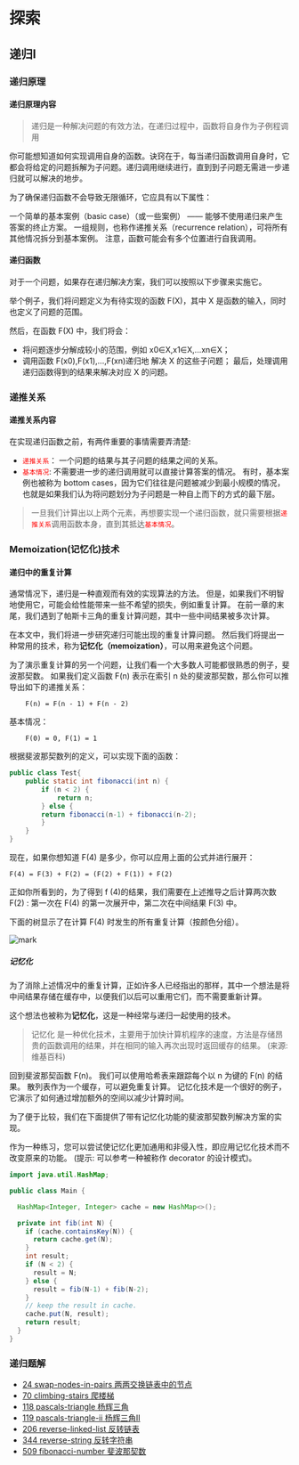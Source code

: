 # 探索
## 递归I

### 递归原理

#### 递归原理内容

> 递归是一种解决问题的有效方法，在递归过程中，函数将自身作为子例程调用

你可能想知道如何实现调用自身的函数。诀窍在于，每当递归函数调用自身时，它都会将给定的问题拆解为子问题。递归调用继续进行，直到到子问题无需进一步递归就可以解决的地步。

为了确保递归函数不会导致无限循环，它应具有以下属性：

一个简单的基本案例（basic case）（或一些案例） —— 能够不使用递归来产生答案的终止方案。
一组规则，也称作递推关系（recurrence relation），可将所有其他情况拆分到基本案例。
注意，函数可能会有多个位置进行自我调用。

#### 递归函数

对于一个问题，如果存在递归解决方案，我们可以按照以下步骤来实施它。

举个例子，我们将问题定义为有待实现的函数 F(X)，其中 X 是函数的输入，同时也定义了问题的范围。

然后，在函数 F(X) 中，我们将会：

- 将问题逐步分解成较小的范围，例如 x0∈X,x1∈X,...xn∈X；
- 调用函数 F(x0),F(x1),...,F(xn)递归地 解决 X 的这些子问题；
最后，处理调用递归函数得到的结果来解决对应 X 的问题。

### 递推关系

#### 递推关系内容

在实现递归函数之前，有两件重要的事情需要弄清楚:

- <span style="color:red"><code>递推关系</code></span>： 一个问题的结果与其子问题的结果之间的关系。
- <span style="color:red"><code>基本情况</code></span>: 不需要进一步的递归调用就可以直接计算答案的情况。 有时，基本案例也被称为 bottom cases，因为它们往往是问题被减少到最小规模的情况，也就是如果我们认为将问题划分为子问题是一种自上而下的方式的最下层。

> 一旦我们计算出以上两个元素，再想要实现一个递归函数，就只需要根据<span style="color:red"><code>递推关系</code></span>调用函数本身，直到其抵达<span style="color:red"><code>基本情况</code></span>。

### Memoization(记忆化)技术

#### 递归中的重复计算

通常情况下，递归是一种直观而有效的实现算法的方法。 但是，如果我们不明智地使用它，可能会给性能带来一些不希望的损失，例如重复计算。 在前一章的末尾，我们遇到了帕斯卡三角的重复计算问题，其中一些中间结果被多次计算。

在本文中，我们将进一步研究递归可能出现的重复计算问题。 然后我们将提出一种常用的技术，称为**记忆化（memoization）**，可以用来避免这个问题。

为了演示重复计算的另一个问题，让我们看一个大多数人可能都很熟悉的例子，斐波那契数。 如果我们定义函数 F(n) 表示在索引 n 处的斐波那契数，那么你可以推导出如下的递推关系：

```text
    F(n) = F(n - 1) + F(n - 2)
```

基本情况：
```text
    F(0) = 0, F(1) = 1
```

根据斐波那契数列的定义，可以实现下面的函数：

```java
public class Test{
    public static int fibonacci(int n) {
        if (n < 2) {
            return n;
        } else {
        return fibonacci(n-1) + fibonacci(n-2);
        }
    }
}
```

现在，如果你想知道 F(4) 是多少，你可以应用上面的公式并进行展开：
```text
F(4) = F(3) + F(2) = (F(2) + F(1)) + F(2)
```

正如你所看到的，为了得到 f (4)的结果，我们需要在上述推导之后计算两次数 F(2) : 第一次在 F(4) 的第一次展开中，第二次在中间结果 F(3) 中。

下面的树显示了在计算 F(4) 时发生的所有重复计算（按颜色分组）。

![mark](http://picture.geniusdsy.cn/picture/20191124/Po1s3r2VPUlv.png?imageslim)

##### 记忆化

为了消除上述情况中的重复计算，正如许多人已经指出的那样，其中一个想法是将中间结果存储在缓存中，以便我们以后可以重用它们，而不需要重新计算。

这个想法也被称为**记忆化**，这是一种经常与递归一起使用的技术。

> 记忆化 是一种优化技术，主要用于加快计算机程序的速度，方法是存储昂贵的函数调用的结果，并在相同的输入再次出现时返回缓存的结果。 (来源: 维基百科)

回到斐波那契函数 F(n)。 我们可以使用哈希表来跟踪每个以 n 为键的 F(n) 的结果。 散列表作为一个缓存，可以避免重复计算。 记忆化技术是一个很好的例子，它演示了如何通过增加额外的空间以减少计算时间。

为了便于比较，我们在下面提供了带有记忆化功能的斐波那契数列解决方案的实现。

作为一种练习，您可以尝试使记忆化更加通用和非侵入性，即应用记忆化技术而不改变原来的功能。 (提示: 可以参考一种被称作 decorator 的设计模式)。

```java
import java.util.HashMap;

public class Main {

  HashMap<Integer, Integer> cache = new HashMap<>();

  private int fib(int N) {
    if (cache.containsKey(N)) {
      return cache.get(N);
    }
    int result;
    if (N < 2) {
      result = N;
    } else {
      result = fib(N-1) + fib(N-2);
    }
    // keep the result in cache.
    cache.put(N, result);
    return result;
  }
}
```

### 递归题解

- [24 swap-nodes-in-pairs 两两交换链表中的节点](https://github.com/GeniusDSY/LeetCode/blob/master/src/explore/recursion_i/SwapNodesInPairs.java)
- [70 climbing-stairs 爬楼梯](https://github.com/GeniusDSY/LeetCode/blob/master/src/explore/recursion_i/ClimbingStairs.java)
- [118 pascals-triangle 杨辉三角](https://github.com/GeniusDSY/LeetCode/blob/master/src/explore/recursion_i/PascalsTriangle.java)
- [119 pascals-triangle-ii 杨辉三角II](https://github.com/GeniusDSY/LeetCode/blob/master/src/explore/recursion_i/PascalsTriangleII.java)
- [206 reverse-linked-list 反转链表](https://github.com/GeniusDSY/LeetCode/blob/master/src/explore/recursion_i/ReverseLinkedList.java)
- [344 reverse-string 反转字符串](https://github.com/GeniusDSY/LeetCode/blob/master/src/explore/recursion_i/ReverseString.java)
- [509 fibonacci-number 斐波那契数](https://github.com/GeniusDSY/LeetCode/blob/master/src/explore/recursion_i/FibonacciNumber.java)
